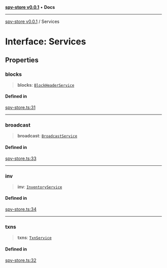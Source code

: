 [**spv-store v0.0.1**](../README.md) • **Docs**

***

[spv-store v0.0.1](../globals.md) / Services

# Interface: Services

## Properties

### blocks

> **blocks**: [`BlockHeaderService`](BlockHeaderService.md)

#### Defined in

[spv-store.ts:31](https://github.com/shruggr/ts-casemod-spv/blob/56b4750a08daabb55f614a1b84ddcb1eb8c8c7fb/src/spv-store.ts#L31)

***

### broadcast

> **broadcast**: [`BroadcastService`](BroadcastService.md)

#### Defined in

[spv-store.ts:33](https://github.com/shruggr/ts-casemod-spv/blob/56b4750a08daabb55f614a1b84ddcb1eb8c8c7fb/src/spv-store.ts#L33)

***

### inv

> **inv**: [`InventoryService`](InventoryService.md)

#### Defined in

[spv-store.ts:34](https://github.com/shruggr/ts-casemod-spv/blob/56b4750a08daabb55f614a1b84ddcb1eb8c8c7fb/src/spv-store.ts#L34)

***

### txns

> **txns**: [`TxnService`](TxnService.md)

#### Defined in

[spv-store.ts:32](https://github.com/shruggr/ts-casemod-spv/blob/56b4750a08daabb55f614a1b84ddcb1eb8c8c7fb/src/spv-store.ts#L32)
